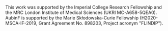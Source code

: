 This work was supported by the Imperial College Research Fellowship and the MRC London Institute of Medical Sciences (UKRI MC-A658-5QEA0). AubinF is supported by the Marie Skłodowska-Curie Fellowship (H2020-MSCA-IF-2019, Grant Agreement No. 898203, Project acronym "FLINDIP").
